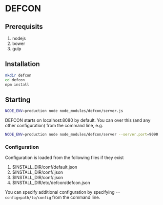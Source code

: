 # DEFCON

## Prerequisits
1. nodejs
1. bower
1. gulp

## Installation
```bash
mkdir defcon
cd defcon
npm install
```

## Starting
```bash
NODE_ENV=production node node_modules/defcon/server.js
```
DEFCON starts on localhost:8080 by default. You can over this (and any other configuration) from the command line, e.g.

```bash
NODE_ENV=production node node_modules/defcon/server --server.port=9090
```

### Configuration
Configuration is loaded from the following files if they exist

1. $INSTALL_DIR/conf/default.json
1. $INSTALL_DIR/conf/<environment>.json
1. $INSTALL_DIR/conf/<host>.json
1. $INSTALL_DIR/etc/defcon/defcon.json

You can specify additional configuration by specifying ```--config=path/to/config``` from the command line.